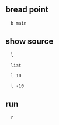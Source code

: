 

## bread point
```
  b main
```



## show source 
```
  l

  list

  l 10

  l -10
```

## run
``` 
  r
  
```